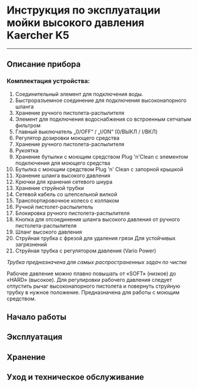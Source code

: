 # Инструкция по эксплуатации мойки высокого давления Kaercher K5
---
## Описание прибора

### Комплектация устройства: 

1. Cоединительный элемент для подключения воды.
2. Быстроразъемное соединение для подключения высоконапорного шланга
3. Хранение ручного пистолета-распылителя
4. Элемент для подключения водоснабжения со встроенным сетчатым фильтром
5. Главный выключатель „0/OFF“ / „I/ON“ (0/ВЫКЛ / I/ВКЛ)
6. Регулятор дозировки моющего средства
7. Хранение ручного пистолета-распылителя
8. Pукоятка
9. Хранение бутылки с моющим средством Plug 'n'Clean с элементом подключения для моющего средства
10. Бутылка с моющим средством Plug 'n' Clean с запорной крышкой
11. Хранение шланга высокого давления
12. Крючки для хранения сетевого шнура
13. Хранение струйной трубки
14. Сетевой кабель со штепсельной вилкой
15. Транспортировочное колесо с колпаком
16. Ручной пистолет-распылитель
17. Блокировка ручного пистолета-распылителя
18. Кнопка для отсоединения шланга высокого давления от ручного пистолета-распылителя
19. Шланг высокого давления
20. Cтруйная трубка с фрезой для удаления грязи
Для устойчивых загрязнений
21. Струйная трубка с регулятором давления (Vario Power)

*Трубка предназначена для самых распространенных задач по чистке*

Рабочее давление можно плавно повышать от «SOFT» (низкое) до «HARD» (высокое). Для регулировки рабочего давления следует отпустить рычаг высоконапорного пистолета и повернуть струйную трубку в нужное положение.
Предназначена для работы с моющим средством.

## Начало работы

## Эксплуатация

## Хранение

## Уход и техническое обслуживание

